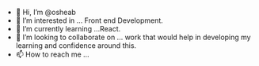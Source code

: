 - 👋 Hi, I’m @osheab
- 👀 I’m interested in ... Front end Development.
- 🌱 I’m currently learning ...React. 
- 💞️ I’m looking to collaborate on ... work that would help in developing my learning and confidence around this.
- 📫 How to reach me ... 

<!---
osheab/osheab is a ✨ special ✨ repository because its `README.md` (this file) appears on your GitHub profile.
You can click the Preview link to take a look at your changes.
--->
